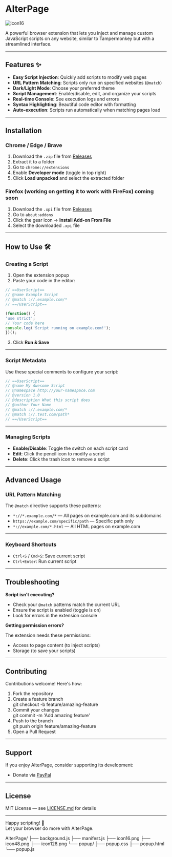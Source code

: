 # AlterPage

![icon16](https://github.com/user-attachments/assets/bea8396b-eea1-46ec-937c-e675dd482632)


A powerful browser extension that lets you inject and manage custom JavaScript scripts on any website, similar to Tampermonkey but with a streamlined interface.

---

## Features ✨

- **Easy Script Injection**: Quickly add scripts to modify web pages
- **URL Pattern Matching**: Scripts only run on specified websites (`@match`)
- **Dark/Light Mode**: Choose your preferred theme
- **Script Management**: Enable/disable, edit, and organize your scripts
- **Real-time Console**: See execution logs and errors
- **Syntax Highlighting**: Beautiful code editor with formatting
- **Auto-execution**: Scripts run automatically when matching pages load

---

## Installation

### Chrome / Edge / Brave

1. Download the `.zip` file from [Releases](../../releases)
2. Extract it to a folder
3. Go to `chrome://extensions`
4. Enable **Developer mode** (toggle in top right)
5. Click **Load unpacked** and select the extracted folder

### Firefox (working on getting it to work with FireFox) **coming soon**

1. Download the `.xpi` file from [Releases](../../releases)
2. Go to `about:addons`
3. Click the gear icon → **Install Add-on From File**
4. Select the downloaded `.xpi` file

---

## How to Use 🛠️

### Creating a Script

1. Open the extension popup
2. Paste your code in the editor:
````javascript
// ==UserScript==
// @name Example Script
// @match ://.example.com/*
// ==/UserScript==

(function() {
'use strict';
// Your code here
console.log('Script running on example.com!');
})();
````


3. Click **Run & Save**

---

### Script Metadata

Use these special comments to configure your script:
````javascript
// ==UserScript==
// @name My Awesome Script
// @namespace http://your-namespace.com
// @version 1.0
// @description What this script does
// @author Your Name
// @match ://.example.com/*
// @match ://.test.com/path*
// ==/UserScript==
````

---

### Managing Scripts

- **Enable/Disable**: Toggle the switch on each script card
- **Edit**: Click the pencil icon to modify a script
- **Delete**: Click the trash icon to remove a script

---

## Advanced Usage

### URL Pattern Matching

The `@match` directive supports these patterns:

- `*://*.example.com/*` — All pages on example.com and its subdomains
- `https://example.com/specific/path` — Specific path only
- `*://example.com/*.html` — All HTML pages on example.com

---

### Keyboard Shortcuts

- `Ctrl+S` / `Cmd+S`: Save current script
- `Ctrl+Enter`: Run current script

---

## Troubleshooting

**Script isn't executing?**

- Check your `@match` patterns match the current URL
- Ensure the script is enabled (toggle is on)
- Look for errors in the extension console

**Getting permission errors?**

The extension needs these permissions:

- Access to page content (to inject scripts)
- Storage (to save your scripts)

---

## Contributing

Contributions welcome! Here's how:

1. Fork the repository
2. Create a feature branch  
git checkout -b feature/amazing-feature
3. Commit your changes  
git commit -m 'Add amazing feature'
4. Push to the branch  
git push origin feature/amazing-feature
5. Open a Pull Request

---

## Support

If you enjoy AlterPage, consider supporting its development:

- Donate via [PayPal](https://www.paypal.com/donate/?business=SC3RFTW5QDZJ4&no_recurring=0&currency_code=USD) <!-- Replace with your actual donation link -->

---

## License

MIT License — see [LICENSE.md](LICENSE.md) for details

---

Happy scripting! 🚀  
Let your browser do more with AlterPage.

AlterPage/
├── background.js
├── manifest.js
├── icon16.png
├── icon48.png
├── icon128.png
└── popup/
    ├── popup.css
    ├── popup.html
    └── popup.js
